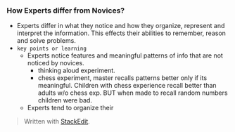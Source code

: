 

### How Experts differ from Novices?

- Experts differ in what they notice and how they organize, represent and interpret the information. This effects their abilities to remember, reason and solve problems.
- `key points or learning` 
	- Experts notice features and meaningful patterns of info that are not noticed by novices.
		- thinking aloud experiment.
		- chess experiment, master recalls patterns better only if its meaningful. Children with chess experience recall better than adults w/o chess exp. BUT when made to recall random numbers children were bad.
	- Experts tend to organize their 
> Written with [StackEdit](https://stackedit.io/).
<!--stackedit_data:
eyJoaXN0b3J5IjpbMTA3Njc1Mjk5MiwtNjI5NTMwNjc2LC0xMj
kwMTMyMjM3XX0=
-->